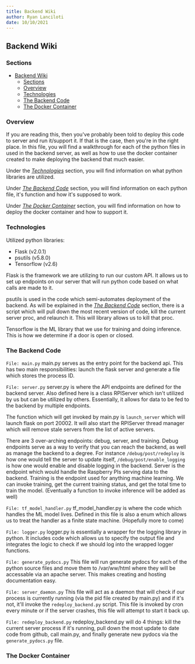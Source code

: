 ```yaml
---
title: Backend Wiki
author: Ryan Lanciloti
date: 10/10/2021
---
```


## Backend Wiki

### Sections
- [Backend Wiki](#backend-wiki)
	- [Sections](#sections)
	- [Overview](#overview)
	- [Technologies](#technologies)
	- [The Backend Code](#the-backend-code)
	- [The Docker Container](#the-docker-container)

### Overview

If you are reading this, then you've probably been told to deploy this code to server and run it/support it. If that is the case, then you're in the right place. In this file, you will find a walkthrough for each of the python files in used in the backend server, as well as how to use the docker container created to make deploying the backend that much easier.

Under the [*Technologies*](#technologies) section, you will find information on what python libraries are utilized.

Under [*The Backend Code*](#the-backend-code) section, you will find information on each python file, it's function and how it's supposed to work.

Under [*The Docker Container*](#the-docker-container) section, you will find information on how to deploy the docker container and how to support it.

### Technologies

Utilized python libraries:
- Flask (v2.0.1)
- psutils (v5.8.0)
- Tensorflow (v2.6)

Flask is the framework we are utilizing to run our custom API. It allows us to set up endpoints on our server that will run python code based on what calls are made to it.

psutils is used in the code which semi-automates deployment of the backend. As will be explained in the [*The Backend Code*](#the-backend-code) section, there is a script which will pull down the most recent version of code, kill the current server proc, and relaunch it. This will library allows us to kill that proc.

Tensorflow is the ML library that we use for training and doing inference. This is how we determine if a door is open or closed.

### The Backend Code

`File: main.py`
main.py serves as the entry point for the backend api. This has two main responsibilities: launch the flask server and generate a file which stores the process ID.

`File: server.py`
server.py is where the API endpoints are defined for the backend server. Also defined here is a class RPIServer which isn't utilized by us but can be utilized by others. Essentially, it allows for data to be fed to the backend by multiple endpoints. 

The function which will get invoked by main.py is `launch_server` which will launch flask on port 20002. It will also start the RPIServer thread manager which will remove stale servers from the list of active servers.

There are 3 over-arching endpoints: debug, server, and training. Debug endpoints serve as a way to verify that you can reach the backend, as well as manage the backend to a degree. For instance `/debug/post/redeploy` is how one would tell the server to update itself, `/debug/post/enable_logging` is how one would enable and disable logging in the backend. Server is the endpoint which would handle the Raspberry PIs serving data to the backend. Training is the endpoint used for anything machine learning. We can invoke training, get the current training status, and get the total time to train the model. (Eventually a function to invoke inference will be added as well)

`File: tf_model_handler.py`
tf_model_handler.py is where the code which handles the ML model lives. Defined in this file is also a enum which allows us to treat the handler as a finite state machine. (Hopefully more to come)

`File: logger.py`
logger.py is essentially a wrapper for the logging library in python. It includes code which allows us to specify the output file and integrates the logic to check if we should log into the wrapped logger functions.

`File: generate_pydocs.py`
This file will run generate pydocs for each of the python source files and move them to /var/ww/html where they will be accessable via an apache server. This makes creating and hosting documentation easy.

`File: server_daemon.py`
This file will act as a daemon that will check if our process is currently running (via the pid file created by main.py) and if it's not, it'll invoke the `redeploy_backend.py` script. This file is invoked by cron every minute or if the server crashes, this file will attempt to start it back up.

`File: redeploy_backend.py`
redeploy_backend.py will do 4 things: kill the current server process if it's running, pull down the most update to date code from github, call main.py, and finally generate new pydocs via the `generate_pydocs.py` file.

### The Docker Container